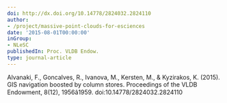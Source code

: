 ```yaml
---
doi: http://dx.doi.org/10.14778/2824032.2824110
author:
- /project/massive-point-clouds-for-esciences
date: '2015-08-01T00:00:00'
inGroup:
- NLeSC
publishedIn: Proc. VLDB Endow.
type: journal-article
---
```

Alvanaki, F., Goncalves, R., Ivanova, M., Kersten, M., & Kyzirakos, K. (2015). GIS navigation boosted by column stores. Proceedings of the VLDB Endowment, 8(12), 1956â1959. doi:10.14778/2824032.2824110

